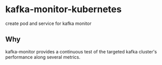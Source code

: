 # kafka-monitor-kubernetes
create pod and service for kafka monitor

## Why
kafka-monitor provides a continuous test of the targeted kafka cluster's performance
along several metrics.  